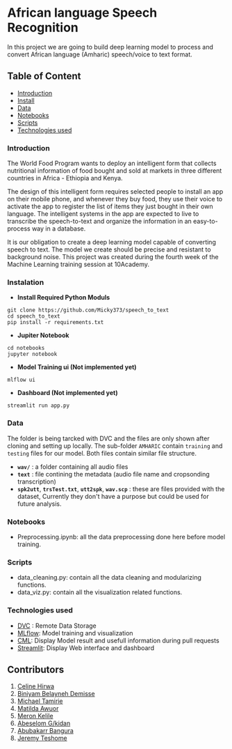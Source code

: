 # African language Speech Recognition

In this project we are going to build deep learning model  to process and convert African language (Amharic) speech/voice to text format.

## Table of Content
- [Introduction](#introduction)
- [Install](#instalation)
- [Data](#data)
- [Notebooks](#notebooks)
- [Scripts](#scripts)
- [Technologies used](#technologies-used)

### Introduction
The World Food Program wants to deploy an intelligent form that collects nutritional information of food bought and sold at markets in three different countries in Africa - Ethiopia and Kenya.  

The design of this intelligent form requires selected people to install an app on their mobile phone, and whenever they buy food, they use their voice to activate the app to register the list of items they just bought in their own language. The intelligent systems in the app are expected to live to transcribe the speech-to-text and organize the information in an easy-to-process way in a database. 

It is our obligation to create a deep learning model capable of converting speech to text. The model we create should be precise and resistant to background noise.
This project was created during the fourth week of the Machine Learning training session at 10Academy.

### Instalation

- **Install Required Python Moduls**
``` 
git clone https://github.com/Micky373/speech_to_text
cd speech_to_text
pip install -r requirements.txt
```

- **Jupiter Notebook**
```
cd notebooks
jupyter notebook
```

- **Model Training ui (Not implemented yet)**

```
mlflow ui
```

- **Dashboard (Not implemented yet)**

```
streamlit run app.py
```

### Data

The folder is being tarcked with DVC and the files are only shown after cloning and setting up locally. The sub-folder ```AMHARIC``` contain ```training``` and ```testing``` files for our model. Both files contain similar file structure.

- **```wav/```** : a folder containing all audio files
- **```text```** : file contining the metadata (audio file name and cropsonding transcription)
- **```spk2utt```**, **```trsTest.txt```**, **```utt2spk```**,  **```wav.scp```** : these are files provided with the dataset, Currently they don't have a purpose but could be used for future analysis.


### Notebooks

- Preprocessing.ipynb: all the data preprocessing done here before model training.

### Scripts

- data_cleaning.py: contain all the data cleaning and modularizing functions.
- data_viz.py: contain all the visualization related functions.

### Technologies used

- [DVC](https://dvc.org/) : Remote Data Storage
- [MLflow](https://www.mlflow.org/): Model training and visualization
- [CML](https://github.com/iterative/cml): Display Model result and usefull information during pull requests
- [Streamlit](https://streamlit.io/): Display Web interface and dashboard


## Contributors
1. [Celine Hirwa](https://github.com/celine-kanagwa)
2. [Biniyam Belayneh Demisse](https://github.com/benbel376)
3. [Michael Tamirie](https://github.com/Micky373)
4. [Matilda Awuor](https://github.com/Tilda98)
5. [Meron Kelile](https://github.com/meriab21)
6. [Abeselom G/kidan ](https://github.com/abeselomg)
7. [Abubakarr Bangura](https://github.com/abu-bakarr)
8. [Jeremy Teshome](https://github.com/Jeremy-Tesh)